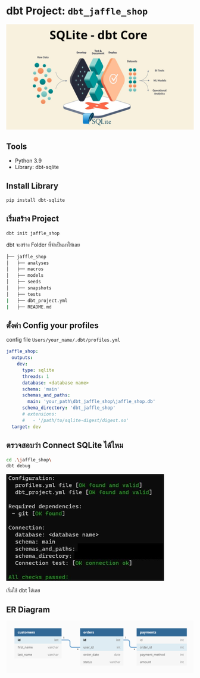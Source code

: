 # dbt Project: `dbt_jaffle_shop`
![structure](./images/sqlite_dbt.jpg)

## Tools
- Python 3.9
- Library: dbt-sqlite

## Install Library
```bash
pip install dbt-sqlite
```

## เริ่มสร้าง Project
```bash
dbt init jaffle_shop
```
dbt จะสร้าง Folder ที่จำเป็นมาให้เลย
```bash
├── jaffle_shop
│   ├── analyses
│   ├── macros
│   ├── models
│   ├── seeds
│   ├── snapshots
│   ├── tests
|   ├── dbt_project.yml
|   ├── README.md
```

## ตั้งค่า Config your profiles
config file `Users/your_name/.dbt/profiles.yml`
```yml
jaffle_shop:
  outputs:
    dev:
      type: sqlite
      threads: 1
      database: <database name>
      schema: 'main'
      schemas_and_paths:
        main: 'your_path\dbt_jaffle_shop\jaffle_shop.db'
      schema_directory: 'dbt_jaffle_shop'
      # extensions:
      #   - '/path/to/sqlite-digest/digest.so'
  target: dev
```
## ตรวจสอบว่า Connect SQLite ได้ไหม
```bash
cd .\jaffle_shop\
dbt debug
```
![structure](./images/connect.jpg)

เริ่มใช้ dbt ได้เลย

## ER Diagram
![structure](./images/jaffle_shop_erd.png)